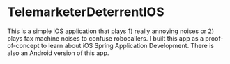 # TelemarketerDeterrentIOS
This is a simple iOS application that plays 1) really annoying noises or 2) plays fax machine noises to confuse robocallers. I built this app as a proof-of-concept to learn about iOS Spring Application Development. There is also an Android version of this app.
